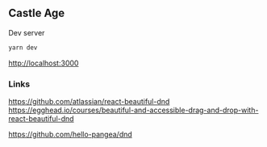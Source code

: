 ## Castle Age

Dev server

```bash
yarn dev
```

[http://localhost:3000](http://localhost:3000)

### Links

https://github.com/atlassian/react-beautiful-dnd
https://egghead.io/courses/beautiful-and-accessible-drag-and-drop-with-react-beautiful-dnd

https://github.com/hello-pangea/dnd
